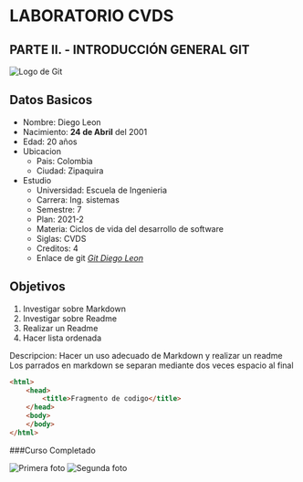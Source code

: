 # LABORATORIO CVDS
## PARTE II. - INTRODUCCIÓN GENERAL GIT

![Logo de Git](https://www.innerzaurus.com/wp-content/uploads/2020/08/Logo-de-Git.png)

Datos Basicos
---------------
* Nombre: Diego Leon
* Nacimiento: **24 de Abril** del 2001
* Edad: 20 años
* Ubicacion
    * Pais: Colombia
    * Ciudad: Zipaquira
* Estudio
  * Universidad: Escuela de Ingenieria
  * Carrera: Ing. sistemas
  * Semestre: 7
  * Plan: 2021-2
  * Materia: Ciclos de vida del desarrollo de software
  * Siglas: CVDS
  * Creditos: 4
  * Enlace de git *[Git Diego Leon][1]*
  
Objetivos
---------------
1. Investigar sobre Markdown
2. Investigar sobre Readme
3. Realizar un Readme
4. Hacer lista ordenada

Descripcion: Hacer un uso adecuado de Markdown y realizar un readme  
Los parrados en markdown se separan mediante dos veces espacio al final  

```html
<html>
    <head>
        <title>Fragmento de codigo</title>
    </head>
    <body>
    </body>
</html>
```

###Curso Completado

![Primera foto](blob:https://web.whatsapp.com/2d71e6d0-aff2-4c99-9782-0a82d453641b)
![Segunda foto](blob:https://web.whatsapp.com/92420cbb-bf11-49c9-90a3-1db1dff6f82a)

[1]: https://github.com/SebastianOspina24/CVDSLAB1
